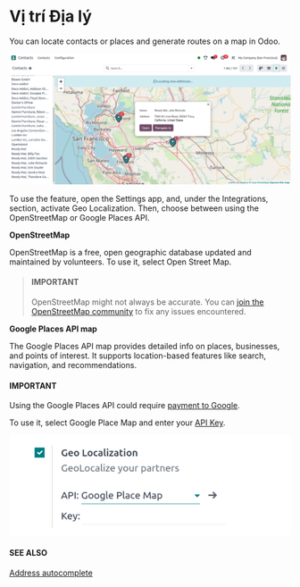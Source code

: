 # Vị trí Địa lý

You can locate contacts or places and generate routes on a map in Odoo.

![Map displaying a contact's location.](../../../.gitbook/assets/contacts1.png)

To use the feature, open the Settings app, and, under the Integrations,
section, activate Geo Localization. Then, choose between using the OpenStreetMap or
Google Places API.

**OpenStreetMap**

OpenStreetMap is a free, open geographic database updated and maintained by volunteers. To use it,
select Open Street Map.

> #### IMPORTANT
> OpenStreetMap might not always be accurate. You can [join the OpenStreetMap community](https://www.openstreetmap.org/fixthemap) to fix any issues encountered.

**Google Places API map**

The Google Places API map provides detailed info on places, businesses, and points of interest. It
supports location-based features like search, navigation, and recommendations.

#### IMPORTANT
Using the Google Places API could require [payment to Google](https://mapsplatform.google.com/pricing/).

To use it, select Google Place Map and enter your [API Key](../../websites/website/configuration/address_autocomplete.md#address-autocomplete-generate-api-key).

![Google Places API key](../../../.gitbook/assets/google-places-api-key.png)

#### SEE ALSO
[Address autocomplete](../../websites/website/configuration/address_autocomplete.md)
